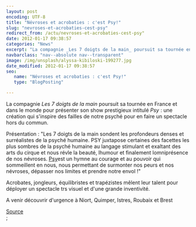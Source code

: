 ```yaml
---
layout: post
encoding: UTF-8
title: "Névroses et acrobaties : c'est Psy!"
slug: "nevroses-et-acrobaties-cest-psy"
redirect_from: /actu/nevroses-et-acrobaties-cest-psy"
date: 2012-01-17 09:38:57
categories: "News"
excerpt: "La compagnie _Les 7 doigts de la main_ poursuit sa tournée en France et dans le monde pour présenter son show prestigieux intitulé _Psy_ : une création qui s'inspire des failles de notre psyché pour en faire un spectacle hors du commun."
navbarclass: "nav--absolute nav--transparent"
image: /img/unsplash/alyssa-kibiloski-199277.jpg
date_modified: 2012-01-17 09:38:57
seo:
   name: "Névroses et acrobaties : c'est Psy!"
   type: "BlogPosting"

---
```

La compagnie _Les 7 doigts de la main_ poursuit sa tournée en France et dans le monde pour présenter son show prestigieux intitulé _Psy_ : une création qui s'inspire des failles de notre psyché pour en faire un spectacle hors du commun.
  
Présentation : "Les 7 doigts de la main sondent les profondeurs denses et surréalistes de la psyché humaine. PSY juxtapose certaines des facettes les plus sombres de la psyché humaine au langage stimulant et exaltant des arts du cirque et nous révle la beauté, lhumour et finalement lomniprésence de nos névroses. [Psy](http://psychologue.pro)est un hymne au courage et au pouvoir qui sommeillent en nous, nous permettant de surmonter nos peurs et nos névroses, dépasser nos limites et prendre notre envol !"  
  
Acrobates, jongleurs, équilibristes et trapézistes mêlent leur talent pour déployer un spectacle trs visuel et d'une grande inventivité.  
  
A venir découvrir d'urgence à Niort, Quimper, Istres, Roubaix et Brest  
  
[Source](http://7doigts.com/fr/spectacles/3-psy)  
  ;